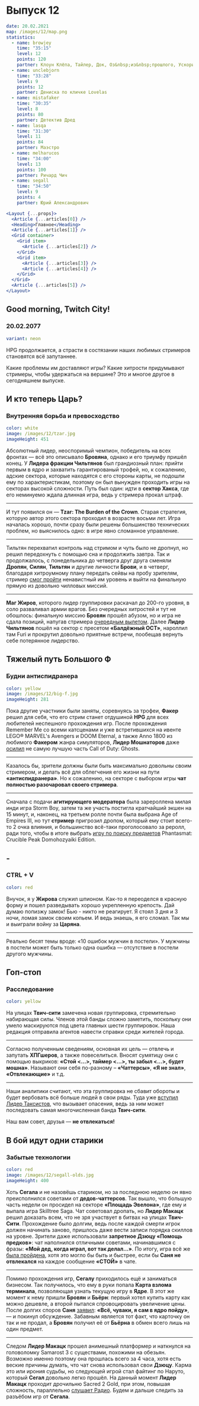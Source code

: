 # Выпуск 12

```yaml
date: 20.02.2021
map: /images/12/map.png
statistics:
  - name: browjey
    time: "35:15"
    level: 12
    points: 120
    partner: Клоун Клёпа, Тайлер, Док, Оз&nbsp;из&nbsp;прошлого, Ускоритель 2.1А
  - name: unclebjorn
    time: "33:28"
    level: 9
    points: 12
    partner: Дениска по кличке Lovelas
  - name: mistafaker
    time: "30:35"
    level: 8
    points: 80
    partner: Детектив Дред
  - name: lasqa
    time: "31:30"
    level: 11
    points: 84
    partner: Маэстро
  - name: melharucos
    time: "34:00"
    level: 13
    points: 100
    partner: Ричард Чич
  - name: segall
    time: "34:50"
    level: 9
    points: 4
    partner: Юрий Александрович
```

```jsx
<Layout {...props}>
  <Article {...articles[0]} />
  <Heading>Главное</Heading>
  <Article {...articles[1]} />
  <Grid container>
    <Grid item>
      <Article {...articles[2]} />
    </Grid>
    <Grid item>
      <Article {...articles[3]} />
      <Article {...articles[4]} />
    </Grid>
  </Grid>
  <Article {...articles[5]} />
</Layout>
```

## Good morning, Twitch City!

### 20.02.2077

```yaml
variant: neon
```

HPG продолжается, а страсти в состязании наших любимых стримеров становятся всё запутаннее.

Какие проблемы им доставляют игры? Какие хитрости придумывают стримеры, чтобы удержаться на вершине? Это и многое другое в сегодняшнем выпуске.

## И кто теперь Царь?

### Внутренняя борьба и превосходство

```yaml
color: white
image: /images/12/tzar.jpg
imageHeight: 451
```

Абсолютный лидер, неоспоримый чемпион, победитель на всех фронтах — всё это описывало **Бровяна**, однако и его триумфу пришёл конец.
У **Лидера фракции Чильтянов** был грандиозный план: прийти первым в ядро и захватить гарантированый трофей, но, к сожалению, адские сектора, которые находятся с его стороны карты, не подошли ему по характеристикам, поэтому он был вынужден проходить игры на секторах высокой сложности. Путь был один: идти в **сектор Хакса**, где его неминуемо ждала длинная игра, ведь у стримера прокал штраф.

---

И тут появился он — **Tzar: The Burden of the Crown**. Старая стратегия, которую автор этого сектора проходил в возрасте восьми лет. Игра началась хорошо, почти сразу были решены большинство технических проблем, но выяснилось одно: в игре явно сломанное управление.

---

Тильтян перехватил контроль над стримом и чуть было не дропнул, но решил передохнуть с помощью сна и продолжить завтра. Так и продолжалось, с понедельника до четверга друг друга сменяли **Дропян**, **Силян**, **Тильтян** и другие личности **Брови**, и в четверг, благодаря хитроумному плану передать сейвы на пробу зрителям, стример [смог пройти](https://www.twitch.tv/browjey/clip/VastUnsightlyBoarUncleNox-tRHONjCw-BXTPjIr) ненавистный им уровень и выйти на финальную прямую из довольно чилловых миссий.

---

**Маг Жиров**, которого лидер группировки раскачал до 200-го уровня, в соло разваливал армии врагов. Без очередных хитростей и тут не обошлось: финальную миссию **Бровян** прошёл абузом, но и игра не сдала позиций, напугав стримера [очередным вылетом](https://clips.twitch.tv/SlickSeductiveNostrilAMPTropPunch-tKnlal5aA_wbu6qI). Далее **Лидер Чильтянов** пошёл на сектор с пресетом **«Балдёжный ОСТ»**, нароллил там Furi и прокрутил довольно приятные встречи, пообещав вернуть себе потерянное лидерство.

## Тяжелый путь Большого Ф

### Будни антиспидранера

```yaml
color: yellow
image: /images/12/big-f.jpg
imageHeight: 281
```

Пока другие участники были заняты, соревнуясь за трофеи, **Факер** решил для себя, что его стрим станет отдушиной **HPG** для всех любителей неспешного прохождения игр. После прохождения Remember Me со всеми катсценами и уже встретившихся на ивенте LEGO® MARVEL's Avengers и DOOM Eternal, а также Anno 1800 из любимого **Факером** жанра симуляторов, **Лидер Мошнаторов** даже [осилил](https://www.twitch.tv/mistafaker/clip/FunnyTemperedAlmondTheThing-mQq1JUu-xOlM4h41?filter=clips&range=24hr&sort=time) не самую лучшую часть Call of Duty: Ghosts.

---

Казалось бы, зрители должны были быть максимально довольны своим стримером, и делать всё для облегчения его жизни на пути **«антиспидранера»**. Но к сожалению, на секторе с выбором игры **чат полностью разочаровал своего стримера**.

---

Сначала с подачи **агитирующего модератора** была зарероллена милая инди игра Storm Boy, затем та же участь постигла кратчайший экшен на 15 минут, и, наконец, на третьем ролле почти была выбрана Age of Empires III, но тут **стример** пригрозил дропом, который ему стоит всего-то 2 очка влияния, и большинство всё-таки проголосовало за реролл, ради того, чтобы в итоге выбрать [игру по поиску предметов](https://www.twitch.tv/mistafaker/clip/FunnyFreezingOctopusSoBayed-lzubgLQNg7eZB93t?filter=clips&range=24hr&sort=time) Phantasmat: Crucible Peak Domohozyaiki Edition.

## -

### CTRL + V

```yaml
color: red
```

Внучок, я у **Жирова** служил шпионом. Как-то я переоделся в красную форму и пошел разведывать хорошо укрепленную крепость. Дай думаю попизжу замок! Бью - никто не реагирует. Я стоял 3 дня и 3 ночи, ломая замок своим копьем. И ведь знаешь, я его сломал. Так мы и выиграли войну за **Царяна**.

---

Реально бесят темы вроде: «10 ошибок мужчин в постели». У мужчины в постели может быть только одна ошибка — отсутствие в постели другого мужчины.

## Гоп-стоп

### Расследование

```yaml
color: yellow
```

На улицах **Твич-cити** замечена новая группировка, стремительно набирающая силы. Членов этой банды сложно заметить, поскольку они умело маскируются под цвета главных шести группировок. Наша редакция отправила агентов навести справки среди жителей города.

---

Согласно полученным сведениям, основная их цель — отвлечь и запутать **ХПГшеров**, а также повеселиться. Вносят сумятицу они с помощью выкриков: **«Стой <...>, таймер <...>, ты забыл <...>, будет мошна»**. Называют они себя по-разному – **«Чаттерсы»**, **«Я не знал»**, **«Отвлекающие»** и т.д.

---

Наши аналитики считают, что эта группировка не сбавит обороты и будет вербовать всё больше людей в свои ряды. Туда уже [вступил Лидер Таксистов](https://clips.twitch.tv/SassyFilthyRedpandaJKanStyle-rBMSUABC1q7AGTQ5), что вызывает опасения, ведь за ним может последовать самая многочисленная банда **Твич-сити**.

Наш вам совет, друзья — **не отвлекаться!**

## В бой идут одни старики

### Забытые технологии

```yaml
color: red
image: /images/12/segall-olds.jpg
imageHeight: 400
```

Хоть **Сегала** и не назовёшь стариком, но за последнюю неделю он явно преисполнился советами от **дедов-чаттерсов**. Так вышло, что большую часть недели он просидел на секторе **«Площадь Эвелона»**, где ему и выпала игра Skilltree Saga. Чат советовал дропать, но **Лидер Макацк** решил доказать всем, что не зря участвует в битвах на улицах **Твич-Сити**. Прохождение было долгим, ведь после каждой смерти игрок должен начинать заново, пришлось даже вести записи порядка скиллов на уровне. Зрители даже использовали **запретное Дзюцу «Помощь предков»**: чат наполнился отличными советами, начинавшимся с фразы: **«Мой дед, когда играл, вот так делал...»**. По итогу, игра всё же [была пройдена](https://clips.twitch.tv/AnimatedEndearingBunnyMVGame-TnQEEpZmPmbIiOCw), хотя это могло бы быть и быстрее, если бы **Саня не отвлекался** на каждое сообщение **«СТОЙ»** в чате.

---

Помимо прохождения игр, **Сегалу** приходилось ещё и заниматься бизнесом. Так получилось, что ему в руки попала **Карта взлома терминала**, позволяющая узнать текущую игру в **Ядре**. В этот же момент к нему пришли **Бровян** и **Бьёрн**: первый хотел купить карту как можно дешевле, а второй пытался спровоцировать увеличение цены. После долгих споров **Саня** [заявил](https://clips.twitch.tv/TenuousBetterSalsifyFunRun-Dr0DZuoxNQ44nq8H): **«Всё, чуваки, я сам в ядро пойду»**, — и покинул обсуждение. Забавным является тот факт, что карточку он так и не продал, а **Бровян** получил её от **Бьёрна** в обмен всего лишь на один предмет.

---

Следом **Лидер Макацк** прошел анимешный платформер и наткнулся на головоломку Samarost 3 с существами, похожими на обезьян. Возможно именно поэтому она прошлась всего за 4 часа, хотя есть веские причины думать, что чат снова использовал свои **Дзюцу**. Карма это или ирония судьбы, но следующей игрой стал файтинг по Наруто, который **Сегал** довольно легко прошёл. На данный момент **Лидер Макацк** проходит дрочильню Sacred 2 Gold, при этом, повышая сложность, параллельно [слушает Радио](https://clips.twitch.tv/GenerousProductiveLaptopBigBrother-ivioRbiX3gjZ7agT). Будем и дальше следить за разъёбом игр от **Сегала**.
